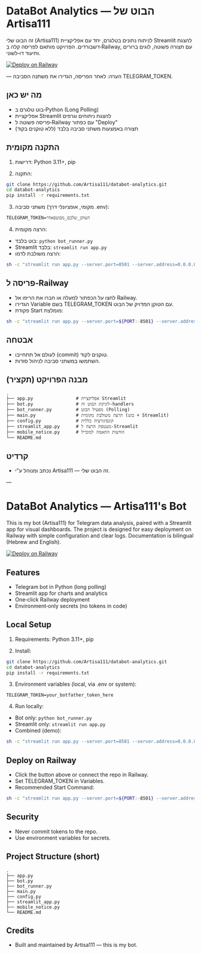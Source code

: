 # DataBot Analytics — הבוט של Artisa111

זה הבוט שלי (Artisa111) לניתוח נתונים בטלגרם, יחד עם אפליקציית Streamlit להצגת דשבורדים. הפרויקט מותאם לפריסה קלה ב‑Railway, עם תצורה פשוטה, לוגים ברורים ותיעוד דו‑לשוני.

[![Deploy on Railway](https://railway.app/button.svg)](https://railway.app/new/template?template=https://github.com/Artisa111/databot-analytics&envs=TELEGRAM_TOKEN&name=DataBot%20Analytics&description=Telegram%20data%20bot%20%2B%20Streamlit)

— הערה: לאחר הפריסה, הגדירו את משתנה הסביבה TELEGRAM_TOKEN. 

## מה יש כאן
- בוט טלגרם ב‑Python (Long Polling)
- אפליקציית Streamlit להצגת ניתוחים וגרפים
- פריסה פשוטה ל‑Railway עם כפתור "Deploy"
- תצורה באמצעות משתני סביבה בלבד (ללא טוקנים בקוד)

## התקנה מקומית
1) דרישות: Python 3.11+, pip

2) התקנה:
```bash
git clone https://github.com/Artisa111/databot-analytics.git
cd databot-analytics
pip install -r requirements.txt
```

3) משתני סביבה (מקומי, אופציונלי דרך .env):
```env
TELEGRAM_TOKEN=הטוקן_שלכם_מבוטפאדר
```

4) הרצה מקומית:
- בוט בלבד: `python bot_runner.py`
- Streamlit בלבד: `streamlit run app.py`
- הרצה משולבת לדמו: 
```bash
sh -c "streamlit run app.py --server.port=8501 --server.address=0.0.0.0 & python bot_runner.py"
```

## פריסה ל‑Railway
- לחצו על הכפתור למעלה או חברו את הריפו אל Railway.
- הגדירו Variable בשם TELEGRAM_TOKEN עם הטוקן המדויק של הבוט.
- פקודת Start מומלצת:
```bash
sh -c "streamlit run app.py --server.port=${PORT:-8501} --server.address=0.0.0.0 & python bot_runner.py"
```

## אבטחה
- לעולם אל תתחייבו (commit) טוקנים לקוד.
- השתמשו במשתני סביבה לניהול סודות.

## מבנה הפרויקט (תקציר)
```
.
├── app.py                # אפליקציית Streamlit
├── bot.py                # לוגיקת הבוט וה‑handlers
├── bot_runner.py         # מפעיל הבוט (Polling)
├── main.py               # הרצה משולבת מקומית (בוט + Streamlit)
├── config.py             # קונפיגורציה כללית
├── streamlit_app.py      # מעטפת הרצה ל‑Streamlit
├── mobile_notice.py      # הודעות התאמה למובייל
└── README.md
```

## קרדיט
- נכתב ומנוהל ע"י Artisa111 — זה הבוט שלי.

—

# DataBot Analytics — Artisa111's Bot

This is my bot (Artisa111) for Telegram data analysis, paired with a Streamlit app for visual dashboards. The project is designed for easy deployment on Railway with simple configuration and clear logs. Documentation is bilingual (Hebrew and English).

[![Deploy on Railway](https://railway.app/button.svg)](https://railway.app/new/template?template=https://github.com/Artisa111/databot-analytics&envs=TELEGRAM_TOKEN&name=DataBot%20Analytics&description=Telegram%20data%20bot%20%2B%20Streamlit)

## Features
- Telegram bot in Python (long polling)
- Streamlit app for charts and analytics
- One‑click Railway deployment
- Environment‑only secrets (no tokens in code)

## Local Setup
1) Requirements: Python 3.11+, pip

2) Install:
```bash
git clone https://github.com/Artisa111/databot-analytics.git
cd databot-analytics
pip install -r requirements.txt
```

3) Environment variables (local, via .env or system):
```env
TELEGRAM_TOKEN=your_botfather_token_here
```

4) Run locally:
- Bot only: `python bot_runner.py`
- Streamlit only: `streamlit run app.py`
- Combined (demo):
```bash
sh -c "streamlit run app.py --server.port=8501 --server.address=0.0.0.0 & python bot_runner.py"
```

## Deploy on Railway
- Click the button above or connect the repo in Railway.
- Set TELEGRAM_TOKEN in Variables.
- Recommended Start Command:
```bash
sh -c "streamlit run app.py --server.port=${PORT:-8501} --server.address=0.0.0.0 & python bot_runner.py"
```

## Security
- Never commit tokens to the repo.
- Use environment variables for secrets.

## Project Structure (short)
```
.
├── app.py
├── bot.py
├── bot_runner.py
├── main.py
├── config.py
├── streamlit_app.py
├── mobile_notice.py
└── README.md
```

## Credits
- Built and maintained by Artisa111 — this is my bot.

